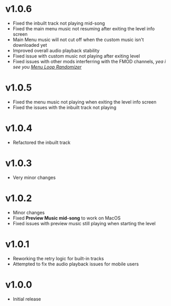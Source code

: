 # v1.0.6

- Fixed the inbuilt track not playing mid-song
- Fixed the main menu music not resuming after exiting the level info screen
- Main Menu music will not cut off when the custom music isn't downloaded yet
- Improved overall audio playback stability
- Fixed issue with custom music not playing after exiting level
- Fixed issues with other mods interferring with the FMOD channels, *yea i see you [Menu Loop Randomizer](mod:elnexreal.menuloop_randomizer)*

# v1.0.5

- Fixed the menu music not playing when exiting the level info screen
- Fixed the issues with the inbuilt track not playing

# v1.0.4

- Refactored the inbuilt track

# v1.0.3

- Very minor changes

# v1.0.2

- Minor changes
- Fixed **Preview Music mid-song** to work on MacOS
- Fixed issues with preview music still playing when starting the level

# v1.0.1

- Reworking the retry logic for built-in tracks
- Attempted to fix the audio playback issues for mobile users

# v1.0.0

- Initial release
